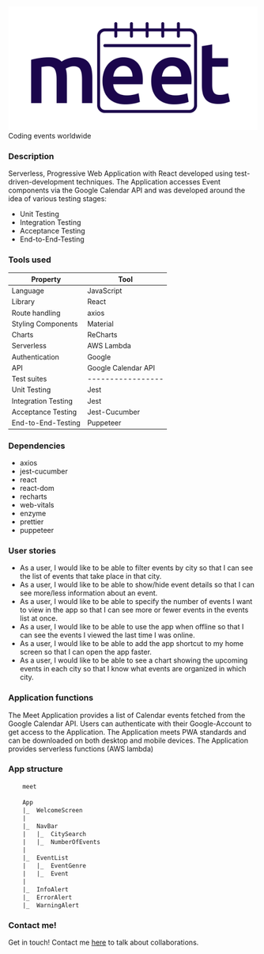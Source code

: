 ![alt meetLogo](https://github.com/danielvonboros/meet/blob/main/src/mat/meetLogo.png?raw=true)
Coding events worldwide

### Description

Serverless, Progressive Web Application with React developed using test-driven-development techniques.
The Application accesses Event components via the Google Calendar API and was developed around the idea of various testing stages:

<ul>
<li>Unit Testing</li>
<li>Integration Testing</li>
<li>Acceptance Testing</li>
<li>End-to-End-Testing</li>
</ul>

### Tools used

| Property            | Tool                |
| ------------------- | ------------------- |
| Language            | JavaScript          |
| Library             | React               |
| Route handling      | axios               |
| Styling Components  | Material            |
| Charts              | ReCharts            |
| Serverless          | AWS Lambda          |
| Authentication      | Google              |
| API                 | Google Calendar API |
| Test suites         | -----------------   |
| Unit Testing        | Jest                |
| Integration Testing | Jest                |
| Acceptance Testing  | Jest-Cucumber       |
| End-to-End-Testing  | Puppeteer           |

### Dependencies

<ul>
<li>axios</li>
<li>jest-cucumber</li>
<li>react</li>
<li>react-dom</li>
<li>recharts</li>
<li>web-vitals</li>
<li>enzyme</li>
<li>prettier</li>
<li>puppeteer</li>
</ul>

### User stories

<ul>
<li>As a user, I would like to be able to filter events by city so that I can see the list of events
that take place in that city.</li>
<li>As a user, I would like to be able to show/hide event details so that I can see more/less
information about an event.</li>
<li>As a user, I would like to be able to specify the number of events I want to view in the
app so that I can see more or fewer events in the events list at once.</li>
<li>As a user, I would like to be able to use the app when offline so that I can see the events
I viewed the last time I was online.</li>
<li>As a user, I would like to be able to add the app shortcut to my home screen so that I
can open the app faster.</li>
<li>As a user, I would like to be able to see a chart showing the upcoming events in each
city so that I know what events are organized in which city.</li>
</ul>

### Application functions

The Meet Application provides a list of Calendar events fetched from the Google Calendar API. Users can authenticate with their Google-Account to get access to the Application. The Application meets PWA standards and can be downloaded on both desktop and mobile devices.
The Application provides serverless functions (AWS lambda)

### App structure

```
    meet

    App
    |_  WelcomeScreen
    |
    |_  NavBar
    |   |_  CitySearch
    |   |_  NumberOfEvents
    |
    |_  EventList
    |   |_  EventGenre
    |   |_  Event
    |
    |_  InfoAlert
    |_  ErrorAlert
    |_  WarningAlert

```

### Contact me!

Get in touch! Contact me <a href="https://linkedin.com/in/daniel-von-boros-92878a186">here</a> to talk about collaborations.
